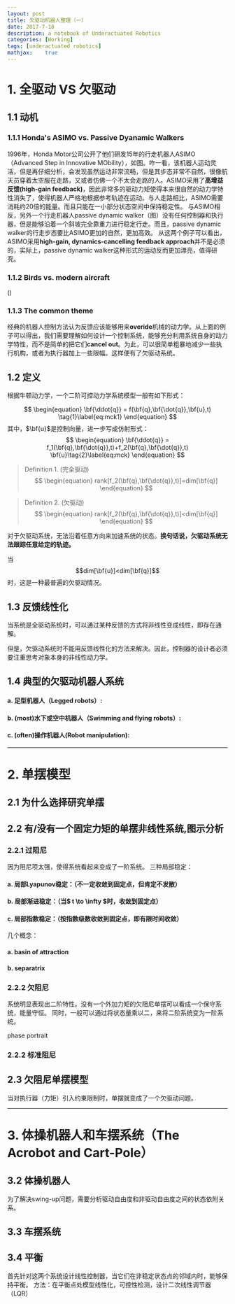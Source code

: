 ```yaml
---
layout: post
title: 欠驱动机器人整理（一）
date: 2017-7-18
description: a notebook of Underactuated Robotics
categories: [Working]
tags: [underactuated robotics]
mathjax:    true
---
```

# 1. 全驱动 VS 欠驱动
## 1.1 动机

### 1.1.1 Honda's ASIMO vs. Passive Dyanamic Walkers
1996年，Honda Motor公司公开了他们研发15年的行走机器人ASIMO（Advanced Step in Innovative MObility），如图。咋一看，该机器人运动灵活，但是再仔细分析，会发现虽然运动非常流畅，但是其步态非常不自然，很像航天员穿着太空服在走路，又或者仿佛一个不太会走路的人。ASIMO采用了**高增益反馈(high-gain feedback)**，因此非常多的驱动力矩使得本来很自然的动力学特性消失了，使得机器人严格地根据参考轨迹在运动。与人走路相比，ASIMO需要消耗约20倍的能量。而且只能在一小部分状态空间中保持稳定性。
与ASIMO相反，另外一个行走机器人passive dynamic walker（图）没有任何控制器和执行器，但是能够沿着一个斜坡完全靠重力进行稳定行走。而且，passive dynamic walker的行走步态要比ASIMO更加的自然，更加高效。
从这两个例子可以看出，ASIMO采用**high-gain, dynamics-cancelling feedback approach**并不是必须的，实际上，passive dynamic walker这种形式的运动反而更加漂亮，值得研究。

### 1.1.2 Birds vs. modern aircraft
()

### 1.1.3 The common theme
经典的机器人控制方法认为反馈应该能够用来**overide**机械的动力学。从上面的例子可以得出，我们需要理解如何设计一个控制系统，能够充分利用系统自身的动力学特性，而不是简单的把它们**cancel out**。为此，可以很简单粗暴地减少一些执行机构，或者为执行器加上一些限幅。这样便有了欠驱动系统。


## 1.2 定义
根据牛顿动力学，一个二阶可控动力学系统模型一般有如下形式：

$$
\begin{equation}
\bf{\ddot{q}} = f(\bf{q},\bf{\dot{q}},\bf{u},t) \tag{1}\label{eq:mck1}
\end{equation}
$$
其中，$\bf{u}$是控制向量，进一步写成仿射形式：
$$
\begin{equation}
\bf{\ddot{q}} = f_1(\bf{q},\bf{\dot{q}},t)+f_2(\bf{q},\bf{\dot{q}},t) \bf{u}\tag{2}\label{eq:mck}
\end{equation}
$$

> Definition 1. (完全驱动) 
> $$
> \begin{equation}
> rank[f_2(\bf{q},\bf{\dot{q}},t)]=dim[\bf{q}]
> \end{equation}
> $$
>



> Definition 2. (欠驱动) 
> $$
> \begin{equation}
> rank[f_2(\bf{q},\bf{\dot{q}},t)]<dim[\bf{q}]
> \end{equation}
> $$
>



对于欠驱动系统，无法沿着任意方向来加速系统的状态。**换句话说，欠驱动系统无法跟踪任意给定的轨迹。**

当$$dim[\bf{u}]<dim[\bf{q}]$$时，这是一种最普遍的欠驱动情况。

## 1.3 反馈线性化

当系统是全驱动系统时，可以通过某种反馈的方式将非线性变成线性，即存在通解。

但是，欠驱动系统时不能用反馈线性化的方法来解决。因此，控制器的设计者必须要注重思考对象本身的非线性动力学。

## 1.4 典型的欠驱动机器人系统

#### a. 足型机器人（Legged robots）:

#### b. (most)水下或空中机器人（Swimming and flying robots）:

#### c. (often)操作机器人(Robot manipulation):

------



# 2. 单摆模型
## 2.1 为什么选择研究单摆
## 2.2 有/没有一个固定力矩的单摆非线性系统,图示分析
### 2.2.1 过阻尼
因为阻尼项太强，使得系统看起来变成了一阶系统。
三种局部稳定：
#### a. 局部Lyapunov稳定：（不一定收敛到固定点，但肯定不发散）
#### b. 局部渐进稳定：（当$ t \to \infty $时，收敛到固定点）
#### c. 局部指数稳定：（按指数级数收敛到固定点，即有限时间收敛）
几个概念：
#### a. basin of attraction
#### b. separatrix

### 2.2.2 欠阻尼
系统明显表现出二阶特性。没有一个外加力矩的欠阻尼单摆可以看成一个保守系统，能量守恒。
同时，一般可以通过将状态量乘以二，来将二阶系统变为一阶系统。

phase portrait

### 2.2.2 标准阻尼

## 2.3 欠阻尼单摆模型
当对执行器（力矩）引入约束限制时，单摆就变成了一个欠驱动问题。

------

# 3. 体操机器人和车摆系统（The Acrobot and Cart-Pole）
## 3.2 体操机器人
为了解决swing-up问题，需要分析驱动自由度和非驱动自由度之间的状态依附关系。
## 3.3 车摆系统
## 3.4 平衡
首先针对这两个系统设计线性控制器，当它们在非稳定状态点的邻域内时，能够保持平衡。
方法：在平衡点处模型线性化，可控性检测，设计二次线性调节器（LQR）